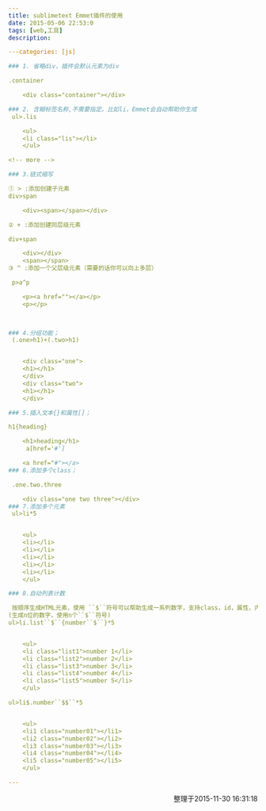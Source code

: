 ```yaml
---
title: sublimetext Emmet插件的使用
date: 2015-05-06 22:53:0
tags: [web,工具]
description:

---categories: [js]

### 1. 省略div，插件会默认元素为div

.container

	<div class="container"></div>

### 2. 含糊标签名称,不需要指定。比如li，Emmet会自动帮助你生成 
 ul>.lis

	<ul>
	<li class="lis"></li>
	</ul>

<!-- more -->

### 3.链式缩写 

① > :添加创建子元素
div>span 

	<div><span></span></div>

② + :添加创建同层级元素

div+span

	<div></div>
	<span></span>
③ ^ :添加一个父层级元素（需要的话你可以向上多层）

 p>a^p 

	<p><a href=""></a></p>
	<p></p>
 


### 4.分组功能；
 (.one>h1)+(.two>h1) 


	<div class="one">
	<h1></h1>
	</div>
	<div class="two">
	<h1></h1>
	</div>

### 5.插入文本{}和属性[]；

h1{heading}

	<h1>heading</h1>
	 a[href='#'] 

	<a href="#"></a>
### 6.添加多个class；

 .one.two.three

	<div class="one two three"></div>
### 7.添加多个元素
 ul>li*5 


	<ul>
	<li></li>
	<li></li>
	<li></li>
	<li></li>
	<li></li>
	</ul>

### 8.自动列表计数

 按顺序生成HTML元素，使用 ``$``符号可以帮助生成一系列数字，支持class，id，属性，内容等等。
(生成n位的数字，使用n个``$``符号)
ul>li.list``$``{number``$``}*5


	<ul>
	<li class="list1">number 1</li>
	<li class="list2">number 2</li>
	<li class="list3">number 3</li>
	<li class="list4">number 4</li>
	<li class="list5">number 5</li>
	</ul>

ul>li$.number``$$``*5 


	<ul>
	<li1 class="number01"></li1>
	<li2 class="number02"></li2>
	<li3 class="number03"></li3>
	<li4 class="number04"></li4>
	<li5 class="number05"></li5>
	</ul>

---
```

<p style="text-align:right">整理于2015-11-30 16:31:18</p>